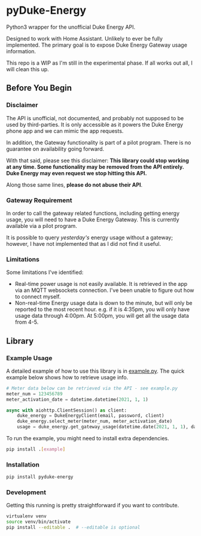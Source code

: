 # pyDuke-Energy

Python3 wrapper for the unofficial Duke Energy API.

Designed to work with Home Assistant. Unlikely to ever be fully implemented. The primary goal is to expose Duke Energy Gateway usage information.

This repo is a WIP as I'm still in the experimental phase. If all works out all, I will clean this up.

## Before You Begin

### Disclaimer

The API is unofficial, not documented, and probably not supposed to be used by third-parties. It is only accessible as it powers the Duke Energy phone app and we can mimic the app requests.

In addition, the Gateway functionality is part of a pilot program. There is no guarantee on availability going forward.

With that said, please see this disclaimer: **This library could stop working at any time. Some functionality may be removed from the API entirely. Duke Energy may even request we stop hitting this API.**

Along those same lines, **please do not abuse their API**.

### Gateway Requirement

In order to call the gateway related functions, including getting energy usage, you will need to have a Duke Energy Gateway. This is currently available via a pilot program.

It is possible to query *yesterday's* energy usage without a gateway; however, I have not implemented that as I did not find it useful.

### Limitations

Some limitations I've identified:

* Real-time power usage is not easily available. It is retrieved in the app via an MQTT websockets connection. I've been unable to figure out how to connect myself.
* Non-real-time Energy usage data is down to the minute, but will only be reported to the most recent hour. e.g. if it is 4:35pm, you will only have usage data through 4:00pm. At 5:00pm, you will get all the usage data from 4-5.

## Library

### Example Usage

A detailed example of how to use this library is in [example.py](example.py). The quick example below shows how to retrieve usage info.

```python
# Meter data below can be retrieved via the API - see example.py
meter_num = 123456789
meter_activation_date = datetime.datetime(2021, 1, 1)

async with aiohttp.ClientSession() as client:
    duke_energy = DukeEnergyClient(email, password, client)
    duke_energy.select_meter(meter_num, meter_activation_date)
    usage = duke_energy.get_gateway_usage(datetime.date(2021, 1, 1), datetime.date(2021, 1, 2))
```

To run the example, you might need to install extra dependencies.

```bash
pip install .[example]
```

### Installation

```bash
pip install pyduke-energy
```

### Development

Getting this running is pretty straightforward if you want to contribute.

```bash
virtualenv venv
source venv/bin/activate
pip install --editable .  # --editable is optional
```
